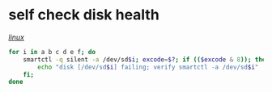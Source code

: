 # self check disk health

*[linux](../README.md#linux)*

```sh
for i in a b c d e f; do
	smartctl -q silent -a /dev/sd$i; excode=$?; if (($excode & 8)); then
		echo "disk [/dev/sd$i] failing; verify smartctl -a /dev/sd$i"
	fi;
done
```
